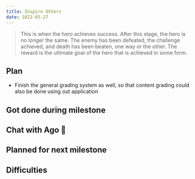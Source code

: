 ```yaml
---
title: Inspire Others
date: 1022-03-27
---
```

> This is when the hero achieves success. After this stage, the hero is no longer the same. The enemy has been defeated, the challenge achieved, and death has been beaten, one way or the other. The reward is the ultimate goal of the hero that is achieved in some form.


## Plan
- Finish the general grading system as well, so that content grading could also be done using out application

## Got done during milestone


## Chat with Ago 🐢


## Planned for next milestone


## Difficulties
